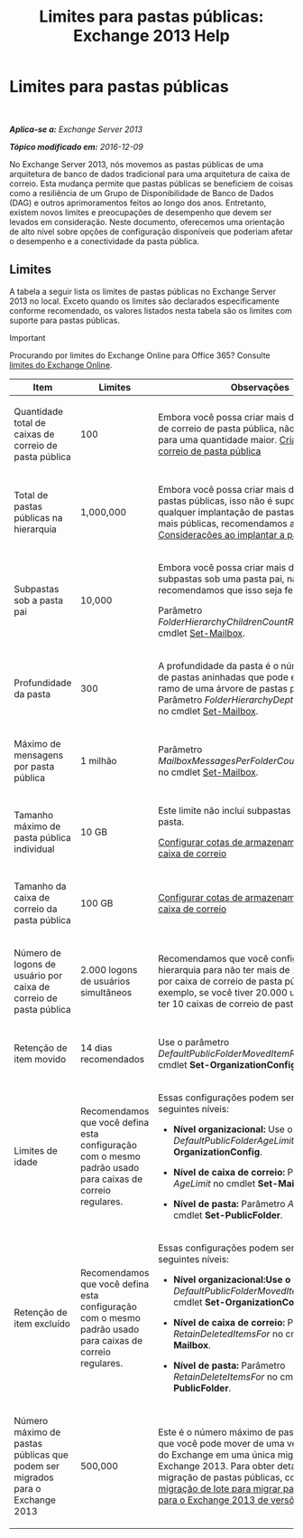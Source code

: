 ﻿---
title: 'Limites para pastas públicas: Exchange 2013 Help'
TOCTitle: Limites para pastas públicas
ms:assetid: 709b075e-9584-484b-bcaa-e781c26497b4
ms:mtpsurl: https://technet.microsoft.com/pt-br/library/Dn594582(v=EXCHG.150)
ms:contentKeyID: 61170939
ms.date: 05/22/2018
mtps_version: v=EXCHG.150
ms.translationtype: MT
---

# Limites para pastas públicas

 

_**Aplica-se a:** Exchange Server 2013_

_**Tópico modificado em:** 2016-12-09_

No Exchange Server 2013, nós movemos as pastas públicas de uma arquitetura de banco de dados tradicional para uma arquitetura de caixa de correio. Esta mudança permite que pastas públicas se beneficiem de coisas como a resiliência de um Grupo de Disponibilidade de Banco de Dados (DAG) e outros aprimoramentos feitos ao longo dos anos. Entretanto, existem novos limites e preocupações de desempenho que devem ser levados em consideração. Neste documento, oferecemos uma orientação de alto nível sobre opções de configuração disponíveis que poderiam afetar o desempenho e a conectividade da pasta pública.

## Limites

A tabela a seguir lista os limites de pastas públicas no Exchange Server 2013 no local. Exceto quando os limites são declarados especificamente conforme recomendado, os valores listados nesta tabela são os limites com suporte para pastas públicas.


> [!IMPORTANT]
> Procurando por limites do Exchange Online para Office 365? Consulte <A href="https://go.microsoft.com/fwlink/?linkid=391188">limites do Exchange Online</A>.




<table>
<colgroup>
<col style="width: 33%" />
<col style="width: 33%" />
<col style="width: 33%" />
</colgroup>
<thead>
<tr class="header">
<th>Item</th>
<th>Limites</th>
<th>Observações</th>
</tr>
</thead>
<tbody>
<tr class="odd">
<td><p>Quantidade total de caixas de correio de pasta pública</p></td>
<td><p>100</p></td>
<td><p>Embora você possa criar mais de 100 caixas de correio de pasta pública, não há suporte para uma quantidade maior. <a href="create-a-public-folder-mailbox-exchange-2013-help.md">Criar uma caixa de correio de pasta pública</a></p></td>
</tr>
<tr class="even">
<td><p>Total de pastas públicas na hierarquia</p></td>
<td><p>1,000,000</p></td>
<td><p>Embora você possa criar mais de 1.000.000 pastas públicas, isso não é suportado. Para qualquer implantação de pastas de 100.000 ou mais públicas, recomendamos a leitura <a href="considerations-when-deploying-public-folders-exchange-2013-help.md">Considerações ao implantar a pastas públicas</a>.</p></td>
</tr>
<tr class="odd">
<td><p>Subpastas sob a pasta pai</p></td>
<td><p>10,000</p></td>
<td><p>Embora você possa criar mais de 1.000 subpastas sob uma pasta pai, não recomendamos que isso seja feito.</p>
<p>Parâmetro <em>FolderHierarchyChildrenCountReceiveQuota</em> no cmdlet <a href="https://technet.microsoft.com/pt-br/library/bb123981(v=exchg.150)">Set-Mailbox</a>.</p></td>
</tr>
<tr class="even">
<td><p>Profundidade da pasta</p></td>
<td><p>300</p></td>
<td><p>A profundidade da pasta é o número de níveis de pastas aninhadas que pode existir em um ramo de uma árvore de pastas públicas. Parâmetro <em>FolderHierarchyDepthRecieveQuota</em> no cmdlet <a href="https://technet.microsoft.com/pt-br/library/bb123981(v=exchg.150)">Set-Mailbox</a>.</p></td>
</tr>
<tr class="odd">
<td><p>Máximo de mensagens por pasta pública</p></td>
<td><p>1 milhão</p></td>
<td><p>Parâmetro <em>MailboxMessagesPerFolderCountRecieveQuota</em> no cmdlet <a href="https://technet.microsoft.com/pt-br/library/bb123981(v=exchg.150)">Set-Mailbox</a>.</p></td>
</tr>
<tr class="even">
<td><p>Tamanho máximo de pasta pública individual</p></td>
<td><p>10 GB</p></td>
<td><p>Este limite não inclui subpastas em uma única pasta.</p>
<p><a href="configure-storage-quotas-for-a-mailbox-exchange-2013-help.md">Configurar cotas de armazenamento para uma caixa de correio</a></p></td>
</tr>
<tr class="odd">
<td><p>Tamanho da caixa de correio da pasta pública</p></td>
<td><p>100 GB</p></td>
<td><p><a href="configure-storage-quotas-for-a-mailbox-exchange-2013-help.md">Configurar cotas de armazenamento para uma caixa de correio</a></p></td>
</tr>
<tr class="even">
<td><p>Número de logons de usuário por caixa de correio de pasta pública</p></td>
<td><p>2.000 logons de usuários simultâneos</p></td>
<td><p>Recomendamos que você configure sua hierarquia para não ter mais de 2.000 usuários por caixa de correio de pasta pública. Por exemplo, se você tiver 20.000 usuários, deverá ter 10 caixas de correio de pasta pública.</p></td>
</tr>
<tr class="odd">
<td><p>Retenção de item movido</p></td>
<td><p>14 dias recomendados</p></td>
<td><p>Use o parâmetro <em>DefaultPublicFolderMovedItemRetention</em> no cmdlet <strong>Set-OrganizationConfig</strong>.</p></td>
</tr>
<tr class="even">
<td><p>Limites de idade</p></td>
<td><p>Recomendamos que você defina esta configuração com o mesmo padrão usado para caixas de correio regulares.</p></td>
<td><p>Essas configurações podem ser definidas nos seguintes níveis:</p>
<ul>
<li><p><strong>Nível organizacional:</strong> Use o parâmetro <em>DefaultPublicFolderAgeLimit</em> no cmdlet <strong>Set-OrganizationConfig</strong>.</p></li>
<li><p><strong>Nível de caixa de correio:</strong> Parâmetro <em>AgeLimit</em> no cmdlet <strong>Set-Mailbox</strong>.</p></li>
<li><p><strong>Nível de pasta:</strong> Parâmetro <em>AgeLimit</em> no cmdlet <strong>Set-PublicFolder</strong>.</p></li>
</ul>
<p></p></td>
</tr>
<tr class="odd">
<td><p>Retenção de item excluído</p></td>
<td><p>Recomendamos que você defina esta configuração com o mesmo padrão usado para caixas de correio regulares.</p></td>
<td><p>Essas configurações podem ser definidas nos seguintes níveis:</p>
<ul>
<li><p><strong>Nível organizacional:Use o parâmetro</strong> <em>DefaultPublicFolderMovedItemRetention</em> no cmdlet <strong>Set-OrganizationConfig</strong>.</p></li>
<li><p><strong>Nível de caixa de correio:</strong> Parâmetro <em>RetainDeletedItemsFor</em> no cmdlet <strong>Set-Mailbox</strong>.</p></li>
<li><p><strong>Nível de pasta:</strong> Parâmetro <em>RetainDeleteItemsFor</em> no cmdlet <strong>Set-PublicFolder</strong>.</p></li>
</ul></td>
</tr>
<tr class="even">
<td><p>Número máximo de pastas públicas que podem ser migrados para o Exchange 2013</p></td>
<td><p>500,000</p></td>
<td><p>Este é o número máximo de pastas públicas, que você pode mover de uma versão herdada do Exchange em uma única migração para o Exchange 2013. Para obter detalhes sobre a migração de pastas públicas, consulte <a href="use-batch-migration-to-migrate-public-folders-to-exchange-2013-from-previous-versions-exchange-2013-help.md">Usar a migração de lote para migrar pastas públicas para o Exchange 2013 de versões anteriores</a></p></td>
</tr>
</tbody>
</table>


